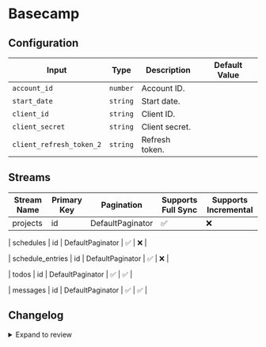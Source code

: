# Basecamp

## Configuration

| Input | Type | Description | Default Value |
|-------|------|-------------|---------------|
| `account_id` | `number` | Account ID.  |  |
| `start_date` | `string` | Start date.  |  |
| `client_id` | `string` | Client ID.  |  |
| `client_secret` | `string` | Client secret.  |  |
| `client_refresh_token_2` | `string` | Refresh token.  |  |

## Streams
| Stream Name | Primary Key | Pagination | Supports Full Sync | Supports Incremental |
|-------------|-------------|------------|---------------------|----------------------|
| projects | id | DefaultPaginator | ✅ |  ❌  |

| schedules | id | DefaultPaginator | ✅ |  ❌  |

| schedule_entries | id | DefaultPaginator | ✅ |  ❌  |

| todos | id | DefaultPaginator | ✅ |  ✅  |

| messages | id | DefaultPaginator | ✅ |  ✅  |


## Changelog

<details>
  <summary>Expand to review</summary>

| Version          | Date       | Subject        |
|------------------|------------|----------------|
| 0.0.1 | 2024-08-12 | Initial release by natikgadzhi via Connector Builder|

</details>